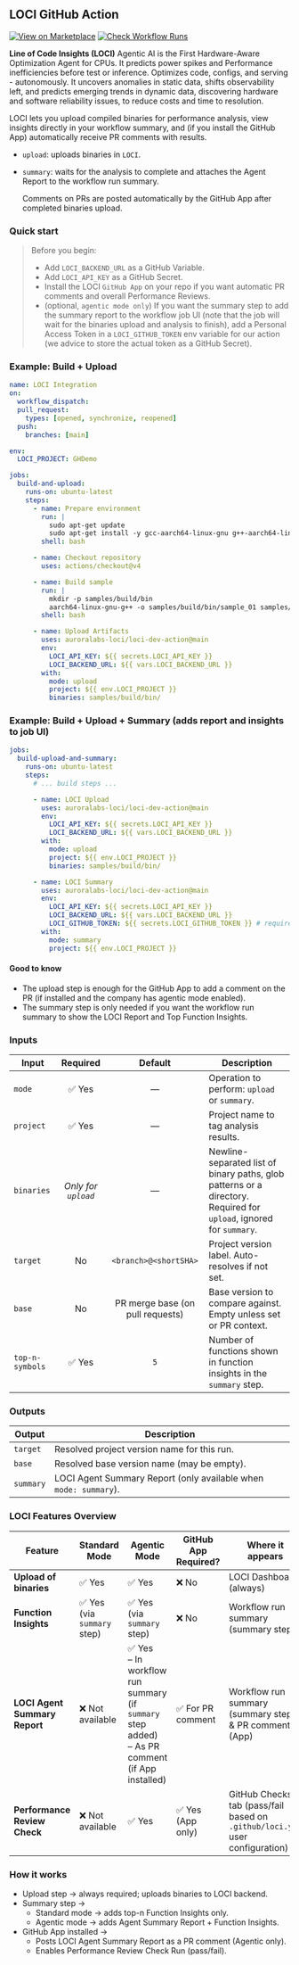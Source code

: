 ## LOCI GitHub Action


[![View on Marketplace](https://img.shields.io/badge/GitHub%20Marketplace-View%20Action-blue?logo=github)](https://github.com/marketplace/actions/loci-action) [![Check Workflow Runs](https://img.shields.io/badge/Workflow%20Runs-View%20on%20GitHub-orange?logo=githubactions)](https://github.com/auroralabs-loci/loci-action/actions)


**Line of Code Insights (LOCI)** Agentic AI is the First Hardware-Aware Optimization Agent for CPUs. It predicts power spikes and Performance inefficiencies before test or inference. Optimizes code, configs, and serving - autonomously. It uncovers anomalies in static data, shifts observability left, and predicts emerging trends in dynamic data, discovering hardware and software reliability issues, to reduce costs and time to resolution. 

LOCI lets you upload compiled binaries for performance analysis, view insights directly in your workflow summary, and (if you install the GitHub App) automatically receive PR comments with results.

- `upload`: uploads binaries in `LOCI`.
- `summary`: waits for the analysis to complete and attaches the Agent Report to the workflow run summary.
  
  Comments on PRs are posted automatically by the GitHub App after completed binaries upload.

### Quick start

> Before you begin:
> - Add `LOCI_BACKEND_URL` as a GitHub Variable.
> - Add `LOCI_API_KEY` as a GitHub Secret.
> - Install the LOCI `GitHub App` on your repo if you want automatic PR comments and overall Performance Reviews.
> - (optional, `agentic mode only`) If you want the summary step to add the summary report to the workflow job UI (note that the job will wait for the binaries upload and analysis to finish), add a Personal Access Token in a `LOCI_GITHUB_TOKEN` env variable for our action (we advice to store the actual token as a GitHub Secret).

### Example: Build + Upload

```yaml
name: LOCI Integration
on:
  workflow_dispatch:
  pull_request:
    types: [opened, synchronize, reopened]
  push:
    branches: [main]

env:
  LOCI_PROJECT: GHDemo

jobs:
  build-and-upload:
    runs-on: ubuntu-latest
    steps:
      - name: Prepare environment
        run: |
          sudo apt-get update
          sudo apt-get install -y gcc-aarch64-linux-gnu g++-aarch64-linux-gnu
        shell: bash

      - name: Checkout repository
        uses: actions/checkout@v4

      - name: Build sample
        run: |
          mkdir -p samples/build/bin
          aarch64-linux-gnu-g++ -o samples/build/bin/sample_01 samples/sample_01.cpp
        shell: bash

      - name: Upload Artifacts
        uses: auroralabs-loci/loci-dev-action@main
        env:
          LOCI_API_KEY: ${{ secrets.LOCI_API_KEY }}
          LOCI_BACKEND_URL: ${{ vars.LOCI_BACKEND_URL }}
        with:
          mode: upload
          project: ${{ env.LOCI_PROJECT }}
          binaries: samples/build/bin/
```

### Example: Build + Upload + Summary (adds report and insights to job UI)

```yaml
jobs:
  build-upload-and-summary:
    runs-on: ubuntu-latest
    steps:
      # ... build steps ...

      - name: LOCI Upload
        uses: auroralabs-loci/loci-dev-action@main
        env:
          LOCI_API_KEY: ${{ secrets.LOCI_API_KEY }}
          LOCI_BACKEND_URL: ${{ vars.LOCI_BACKEND_URL }}
        with:
          mode: upload
          project: ${{ env.LOCI_PROJECT }}
          binaries: samples/build/bin/

      - name: LOCI Summary
        uses: auroralabs-loci/loci-dev-action@main
        env:
          LOCI_API_KEY: ${{ secrets.LOCI_API_KEY }}
          LOCI_BACKEND_URL: ${{ vars.LOCI_BACKEND_URL }}
          LOCI_GITHUB_TOKEN: ${{ secrets.LOCI_GITHUB_TOKEN }} # required only for agent summary (if agentic mode is enabled)
        with:
          mode: summary
          project: ${{ env.LOCI_PROJECT }}
```

#### Good to know

- The upload step is enough for the GitHub App to add a comment on the PR (if installed and the company has agentic mode enabled).
- The summary step is only needed if you want the workflow run summary to show the LOCI Report and Top Function Insights.


### Inputs

| Input           |       Required      |              Default             | Description                                                                                          |
| --------------- | :-----------------: | :------------------------------: | ---------------------------------------------------------------------------------------------------- |
| `mode`          |        ✅ Yes        |                 —                | Operation to perform: `upload` or `summary`.                                                         |
| `project`       |        ✅ Yes        |                 —                | Project name to tag analysis results.                                                                |
| `binaries`      | *Only for `upload`* |                 —                | Newline-separated list of binary paths, glob patterns or a directory. Required for `upload`, ignored for `summary`. |
| `target`        |          No         |       `<branch>@<shortSHA>`      | Project version label. Auto-resolves if not set.                                                     |
| `base`          |          No         | PR merge base (on pull requests) | Base version to compare against. Empty unless set or PR context.                                     |
| `top-n-symbols` |        ✅ Yes        |                `5`               | Number of functions shown in function insights in the `summary` step.                                |

### Outputs

| Output    | Description                                              |
| --------- | -------------------------------------------------------- |
| `target`  | Resolved project version name for this run.              |
| `base`    | Resolved base version name (may be empty).               |
| `summary` | LOCI Agent Summary Report (only available when `mode: summary`). |


### LOCI Features Overview

| Feature                       | Standard Mode              | Agentic Mode                                                                                       | GitHub App Required? | Where it appears                                          |
| ----------------------------- | -------------------------- | -------------------------------------------------------------------------------------------------- | -------------------- | --------------------------------------------------------- |
| **Upload of binaries**        | ✅ Yes                      | ✅ Yes                                                                                              | ❌ No                 | LOCI Dashboard (always)                                   |
| **Function Insights** | ✅ Yes (via `summary` step) | ✅ Yes (via `summary` step)                                                                         | ❌ No                 | Workflow run summary (summary step)                       |
| **LOCI Agent Summary Report**      | ❌ Not available            | ✅ Yes<br>– In workflow run summary (if `summary` step added)<br>– As PR comment (if App installed) | ✅  For PR comment    | Workflow run summary (summary step) & PR comment (App)    |
| **Performance Review Check**  | ❌ Not available            | ✅ Yes                                                                                              | ✅  Yes (App only)    | GitHub Checks tab (pass/fail based on `.github/loci.yml` user configuration) |

### How it works

- Upload step → always required; uploads binaries to LOCI backend.
- Summary step →
  - Standard mode → adds top-n Function Insights only.
  - Agentic mode → adds Agent Summary Report + Function Insights.
- GitHub App installed →
  - Posts LOCI Agent Summary Report as a PR comment (Agentic only).
  - Enables Performance Review Check Run (pass/fail).
